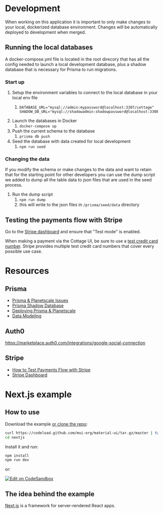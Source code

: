 # Development

When working on this application it is important to only make changes to your local,
dockerized database environment. Changes will be automatically deployed to development
when merged.

## Running the local databases

A docker-compose.yml file is located in the root direcory that has all the config
needed to launch a local development database, plus a shadow database that is
necessary for Prisma to run migrations.

### Start up

1. Setup the environment variables to connect to the local database in your local env file
   1. ```
      DATABASE_URL="mysql://admin:mypassword@localhost:3307/cottage"
      SHADOW_DB_URL="mysql://shadowadmin:shadowpassword@localhost:3308/cottage"
      ```
2. Launch the databases in Docker
   1. `docker-compose up`
3. Push the current schema to the database
   1. `prisma db push`
4. Seed the database with data created for local development
   1. `npm run seed`

### Changing the data

If you modify the schema or make changes to the data and want to retain that for the
starting point for other developers you can use the dump script we added to dump all
the table data to json files that are used in the seed process.

1. Run the dump script
   1. `npm run dump`
   2. this will write to the json files in `/prisma/seed/data` directory

## Testing the payments flow with Stripe

Go to the [Stripe dashboard](https://dashboard.stripe.com/) and ensure that "Test mode" is enabled.

When making a payment via the Cottage UI, be sure to use a [test credit card number](https://stripe.com/docs/testing). Stripe provides multiple test credit card numbers that cover every possible use case.

# Resources

## Prisma

- [Prisma & Planetscale Issues](https://github.com/prisma/prisma/issues/7292)
- [Prisma Shadow Database](https://www.prisma.io/docs/concepts/components/prisma-migrate/shadow-database)
- [Deploying Prisma & Planetscale](https://davidparks.dev/blog/planetscale-deployment-with-prisma/)
- [Data Modeling](https://www.prisma.io/dataguide/datamodeling)

## Auth0

https://marketplace.auth0.com/integrations/google-social-connection

## Stripe

- [How to Test Payments Flow with Stripe](https://stripe.com/docs/testing)
- [Stripe Dashboard](https://dashboard.stripe.com/)

# Next.js example

## How to use

Download the example [or clone the repo](https://github.com/mui-org/material-ui):

```sh
curl https://codeload.github.com/mui-org/material-ui/tar.gz/master | tar -xz --strip=2  material-ui-master/examples/nextjs
cd nextjs
```

Install it and run:

```sh
npm install
npm run dev
```

or:

[![Edit on CodeSandbox](https://codesandbox.io/static/img/play-codesandbox.svg)](https://codesandbox.io/s/github/mui-org/material-ui/tree/master/examples/nextjs)

## The idea behind the example

[Next.js](https://github.com/zeit/next.js) is a framework for server-rendered React apps.
